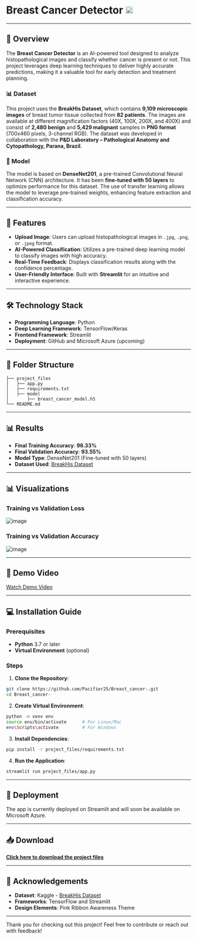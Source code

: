 # Breast Cancer Detector <img src="https://github.com/user-attachments/assets/d3d84ba3-55d0-4f1d-80f4-812ff1da65e9" width="20" height="20">

---

## 🌟 Overview
The **Breast Cancer Detector** is an AI-powered tool designed to analyze histopathological images and classify whether cancer is present or not. This project leverages deep learning techniques to deliver highly accurate predictions, making it a valuable tool for early detection and treatment planning.

### 📊 Dataset
This project uses the **BreakHis Dataset**, which contains **9,109 microscopic images** of breast tumor tissue collected from **82 patients**. The images are available at different magnification factors (40X, 100X, 200X, and 400X) and consist of **2,480 benign** and **5,429 malignant** samples in **PNG format** (700x460 pixels, 3-channel RGB). The dataset was developed in collaboration with the **P&D Laboratory – Pathological Anatomy and Cytopathology, Parana, Brazil**.

### 🧠 Model
The model is based on **DenseNet201**, a pre-trained Convolutional Neural Network (CNN) architecture. It has been **fine-tuned with 50 layers** to optimize performance for this dataset. The use of transfer learning allows the model to leverage pre-trained weights, enhancing feature extraction and classification accuracy.

---

## 🎯 Features
- **Upload Image**: Users can upload histopathological images in `.jpg`, `.png`, or `.jpeg` format.  
- **AI-Powered Classification**: Utilizes a pre-trained deep learning model to classify images with high accuracy.  
- **Real-Time Feedback**: Displays classification results along with the confidence percentage.  
- **User-Friendly Interface**: Built with **Streamlit** for an intuitive and interactive experience.  

---

## 🛠️ Technology Stack
- **Programming Language**: Python  
- **Deep Learning Framework**: TensorFlow/Keras  
- **Frontend Framework**: Streamlit  
- **Deployment**: GitHub and Microsoft Azure (upcoming)  

---

## 📂 Folder Structure
```
├── project_files
│   ├── app.py
│   ├── requirements.txt
│   ├── model
│       ├── breast_cancer_model.h5
└── README.md
```

---

## 📊 Results
- **Final Training Accuracy**: **96.33%**  
- **Final Validation Accuracy**: **93.55%**  
- **Model Type**: DenseNet201 (Fine-tuned with 50 layers)  
- **Dataset Used**: [BreakHis Dataset](https://www.kaggle.com/datasets/ambarish/breakhis)  

---

## 📊 Visualizations

### **Training vs Validation Loss**
![image](https://github.com/user-attachments/assets/eb2e46bd-4f41-45ed-9f34-2186998a63df)

### **Training vs Validation Accuracy**
![image](https://github.com/user-attachments/assets/9eb701c3-9ddd-4906-9f95-d28809569d04)

---

## 🎥 Demo Video
[Watch Demo Video](https://drive.google.com/file/d/YOUR_FILE_ID/view?usp=sharing)


---

## 💻 Installation Guide

### Prerequisites
- **Python** 3.7 or later  
- **Virtual Environment** (optional)  

### Steps
1. **Clone the Repository**:
```bash
git clone https://github.com/Pacifier25/Breast_cancer-.git
cd Breast_cancer-
```
2. **Create Virtual Environment**:
```bash
python -m venv env
source env/bin/activate      # For Linux/Mac
env\Scripts\activate         # For Windows
```
3. **Install Dependencies**:
```bash
pip install -r project_files/requirements.txt
```
4. **Run the Application**:
```bash
streamlit run project_files/app.py
```

---

## 🚀 Deployment
The app is currently deployed on Streamlit and will soon be available on Microsoft Azure.

---

## 📥 Download
**[Click here to download the project files](https://github.com/Pacifier25/Breast_cancer-/archive/refs/heads/main.zip)**

---

## 🙏 Acknowledgements
- **Dataset**: Kaggle - [BreakHis Dataset](https://www.kaggle.com/datasets/ambarish/breakhis)  
- **Frameworks**: TensorFlow and Streamlit  
- **Design Elements**: Pink Ribbon Awareness Theme  

---

Thank you for checking out this project! Feel free to contribute or reach out with feedback!
